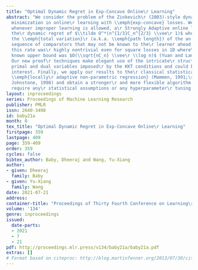 ```yaml
---
title: "Optimal Dynamic Regret in Exp-Concave Online\r Learning"
abstract: "We consider the problem of the Zinkevich\r (2003)-style dynamic regret
  minimization in online\r learning with \\emph{exp-concave} losses. We show\r that
  whenever improper learning is allowed, a\r Strongly Adaptive online learner achieves
  the\r dynamic regret of $\\tilde O^*(n^{1/3}C_n^{2/3} \\vee\r 1)$ where $C_n$ is
  the \\emph{total variation}\r (a.k.a. \\emph{path length}) of the an arbitrary\r
  sequence of comparators that may not be known to the\r learner ahead of time. Achieving
  this rate was\r highly nontrivial even for square losses in 1D where\r the best
  known upper bound was $O(\\sqrt{nC_n} \\vee\r \\log n)$ (Yuan and Lamperski, 2019).
  Our new proof\r techniques make elegant use of the intricate\r structures of the
  primal and dual variables imposed\r by the KKT conditions and could be of independent\r
  interest. Finally, we apply our results to the\r classical statistical problem of
  \\emph{locally\r adaptive non-parametric regression} (Mammen, 1991;\r Donoho and
  Johnstone, 1998) and obtain a stronger\r and more flexible algorithm that do not
  require any\r statistical assumptions or any hyperparameter\r tuning."
layout: inproceedings
series: Proceedings of Machine Learning Research
publisher: PMLR
issn: 2640-3498
id: baby21a
month: 0
tex_title: "Optimal Dynamic Regret in Exp-Concave Online\r Learning"
firstpage: 359
lastpage: 409
page: 359-409
order: 359
cycles: false
bibtex_author: Baby, Dheeraj and Wang, Yu-Xiang
author:
- given: Dheeraj
  family: Baby
- given: Yu-Xiang
  family: Wang
date: 2021-07-21
address:
container-title: "Proceedings of Thirty Fourth Conference on Learning\r Theory"
volume: '134'
genre: inproceedings
issued:
  date-parts:
  - 2021
  - 7
  - 21
pdf: http://proceedings.mlr.press/v134/baby21a/baby21a.pdf
extras: []
# Format based on citeproc: http://blog.martinfenner.org/2013/07/30/citeproc-yaml-for-bibliographies/
---
```

